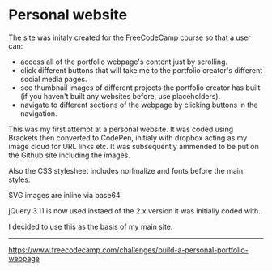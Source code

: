 # Personal website

The site was initaly created for the FreeCodeCamp course so that a user can:

  * access all of the portfolio webpage's content just by scrolling.
  * click different buttons that will take me to the portfolio creator's different social media pages.
  * see thumbnail images of different projects the portfolio creator has built (if you haven't built any websites before, use placeholders).
  * navigate to different sections of the webpage by clicking buttons in the navigation.

This was my first attempt at a personal website. It was coded using Brackets then converted to CodePen, initialy with dropbox acting as my image cloud for URL links etc. 
It was subsequently ammended to be put on the Github site including the images.

Also the CSS stylesheet includes norlmalize and fonts before the main styles.

SVG images are inline via base64

jQuery 3.11 is now used instaed of the 2.x version it was initially coded with.


I decided to use this as the basis of my main site.

---
https://www.freecodecamp.com/challenges/build-a-personal-portfolio-webpage